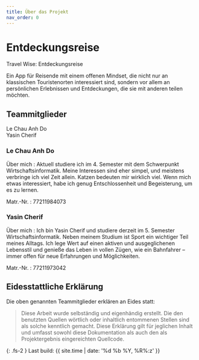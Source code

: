 ```yaml
---
title: Über das Projekt
nav_order: 0
---
```

# Entdeckungsreise
Travel Wise: Entdeckungsreise

Ein App für Reisende mit einem offenen Mindset, die nicht nur an klassischen Touristenorten interessiert sind, sondern vor allem an persönlichen Erlebnissen und Entdeckungen, die sie mit anderen teilen möchten.

## Teammitglieder
Le Chau Anh Do <br>
Yasin Cherif
### Le Chau Anh Do

Über mich
: Aktuell studiere ich im 4. Semester mit dem Schwerpunkt Wirtschaftsinformatik. Meine Interessen sind eher simpel, und meistens verbringe ich viel Zeit allein. Katzen bedeuten mir wirklich viel. Wenn mich etwas interessiert, habe ich genug Entschlossenheit und Begeisterung, um es zu lernen.

Matr.-Nr.
: 77211984073

### Yasin Cherif

Über mich
: Ich bin Yasin Cherif und studiere derzeit im 5. Semester Wirtschaftsinformatik. Neben meinem Studium ist Sport ein wichtiger Teil meines Alltags. Ich lege Wert auf einen aktiven und ausgeglichenen Lebensstil und genieße das Leben in vollen Zügen, wie ein Bahnfahrer – immer offen für neue Erfahrungen und Möglichkeiten.

Matr.-Nr.
: 77211973042

## Eidesstattliche Erklärung

Die oben genannten Teammitglieder erklären an Eides statt:

> Diese Arbeit wurde selbständig und eigenhändig erstellt. Die den benutzten Quellen wörtlich oder inhaltlich entommenen Stellen sind als solche kenntlich gemacht. Diese Erklärung gilt für jeglichen Inhalt und umfasst sowohl diese Dokumentation als auch den als Projektergebnis eingereichten Quellcode.

{: .fs-2 }
Last build: {{ site.time | date: '%d %b %Y, %R%:z' }}

